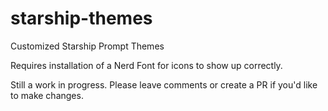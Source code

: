 # starship-themes
Customized Starship Prompt Themes

Requires installation of a Nerd Font for icons to show up correctly.

Still a work in progress.  Please leave comments or create a PR if you'd like to make changes.
